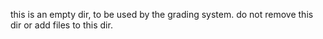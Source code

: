 this is an empty dir, to be used by the grading system.
do not remove this dir or add files to this dir.

